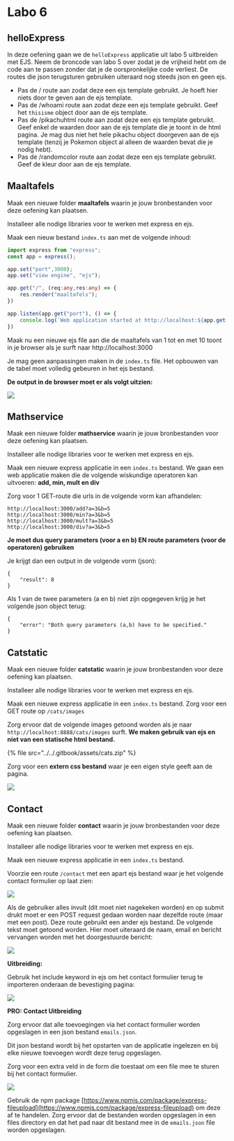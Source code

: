 # Labo 6

## helloExpress

In deze oefening gaan we de `helloExpress` applicatie uit labo 5 uitbreiden met EJS. Neem de broncode van labo 5 over zodat je de vrijheid hebt om de code aan te passen zonder dat je de oorspronkelijke code verliest. De routes die json terugsturen gebruiken uiteraard nog steeds json en geen ejs.

* Pas de / route aan zodat deze een ejs template gebruikt. Je hoeft hier niets door te geven aan de ejs template.
* Pas de /whoami route aan zodat deze een ejs template gebruikt. Geef het `thisisme` object door aan de ejs template.
* Pas de /pikachuhtml route aan zodat deze een ejs template gebruikt. Geef enkel de waarden door aan de ejs template die je toont in de html pagina. Je mag dus niet het hele pikachu object doorgeven aan de ejs template (tenzij je Pokemon object al alleen de waarden bevat die je nodig hebt).
* Pas de /randomcolor route aan zodat deze een ejs template gebruikt. Geef de kleur door aan de ejs template.

## Maaltafels

Maak een nieuwe folder **maaltafels** waarin je jouw bronbestanden voor deze oefening kan plaatsen.

Installeer alle nodige libraries voor te werken met express en ejs.

Maak een nieuw bestand `index.ts` aan met de volgende inhoud:

```typescript
import express from "express";
const app = express();

app.set("port",3000);
app.set("view engine", "ejs");

app.get("/", (req:any,res:any) => {
    res.render("maaltafels");
})

app.listen(app.get("port"), () => {
    console.log(`Web application started at http://localhost:${app.get("port")}`)
})
```

Maak nu een nieuwe ejs file aan die de maaltafels van 1 tot en met 10 toont in je browser als je surft naar http://localhost:3000

Je mag geen aanpassingen maken in de `index.ts` file. Het opbouwen van de tabel moet volledig gebeuren in het ejs bestand.

**De output in de browser moet er als volgt uitzien:**

![](<../../.gitbook/assets/Screenshot 2022-03-21 at 15.27.43.png>)

## Mathservice

Maak een nieuwe folder **mathservice** waarin je jouw bronbestanden voor deze oefening kan plaatsen.

Installeer alle nodige libraries voor te werken met express en ejs.

Maak een nieuwe express applicatie in een `index.ts` bestand. We gaan een web applicatie maken die de volgende wiskundige operatoren kan uitvoeren: **add, min, mult en div**

Zorg voor 1 GET-route die urls in de volgende vorm kan afhandelen:

```
http://localhost:3000/add?a=3&b=5
http://localhost:3000/min?a=3&b=5
http://localhost:3000/mult?a=3&b=5
http://localhost:3000/div?a=3&b=5
```

**Je moet dus query parameters (voor a en b) EN route parameters (voor de operatoren) gebruiken**

Je krijgt dan een output in de volgende vorm (json):

```
{
    "result": 8
}
```

Als 1 van de twee parameters (a en b) niet zijn opgegeven krijg je het volgende json object terug:

```
{
    "error": "Both query parameters (a,b) have to be specified."
}
```

## Catstatic

Maak een nieuwe folder **catstatic** waarin je jouw bronbestanden voor deze oefening kan plaatsen.

Installeer alle nodige libraries voor te werken met express en ejs.

Maak een nieuwe express applicatie in een `index.ts` bestand. Zorg voor een GET route op `/cats/images`

Zorg ervoor dat de volgende images getoond worden als je naar `http://localhost:8888/cats/images` surft. **We maken gebruik van ejs en niet van een statische html bestand.**

{% file src="../../.gitbook/assets/cats.zip" %}

Zorg voor een **extern css bestand** waar je een eigen style geeft aan de pagina.

![](<../../.gitbook/assets/Screenshot 2022-03-21 at 20.53.05.png>)

## Contact

Maak een nieuwe folder **contact** waarin je jouw bronbestanden voor deze oefening kan plaatsen.

Installeer alle nodige libraries voor te werken met express en ejs.

Maak een nieuwe express applicatie in een `index.ts` bestand.

Voorzie een route `/contact` met een apart ejs bestand waar je het volgende contact formulier op laat zien:

![](<../../.gitbook/assets/Screenshot 2022-03-21 at 21.01.23.png>)

Als de gebruiker alles invult (dit moet niet nagekeken worden) en op submit drukt moet er een POST request gedaan worden naar dezelfde route (maar met een post). Deze route gebruikt een ander ejs bestand. De volgende tekst moet getoond worden. Hier moet uiteraard de naam, email en bericht vervangen worden met het doorgestuurde bericht:

![](<../../.gitbook/assets/Screenshot 2022-03-21 at 21.00.28.png>)

**Uitbreiding:**

Gebruik het include keyword in ejs om het contact formulier terug te importeren onderaan de bevestiging pagina:

![](<../../.gitbook/assets/Screenshot 2022-03-21 at 21.09.28.png>)

**PRO: Contact Uitbreiding**

Zorg ervoor dat alle toevoegingen via het contact formulier worden opgeslagen in een json bestand `emails.json`.

Dit json bestand wordt bij het opstarten van de applicatie ingelezen en bij elke nieuwe toevoegen wordt deze terug opgeslagen.

Zorg voor een extra veld in de form die toestaat om een file mee te sturen bij het contact formulier.

![](<../../.gitbook/assets/Screenshot 2022-03-28 at 11.28.15.png>)

Gebruik de npm package [https://www.npmjs.com/package/express-fileupload](https://www.npmjs.com/package/express-fileupload) om deze af te handelen. Zorg ervoor dat de bestanden worden opgeslagen in een files directory en dat het pad naar dit bestand mee in de `emails.json` file worden opgeslagen.
